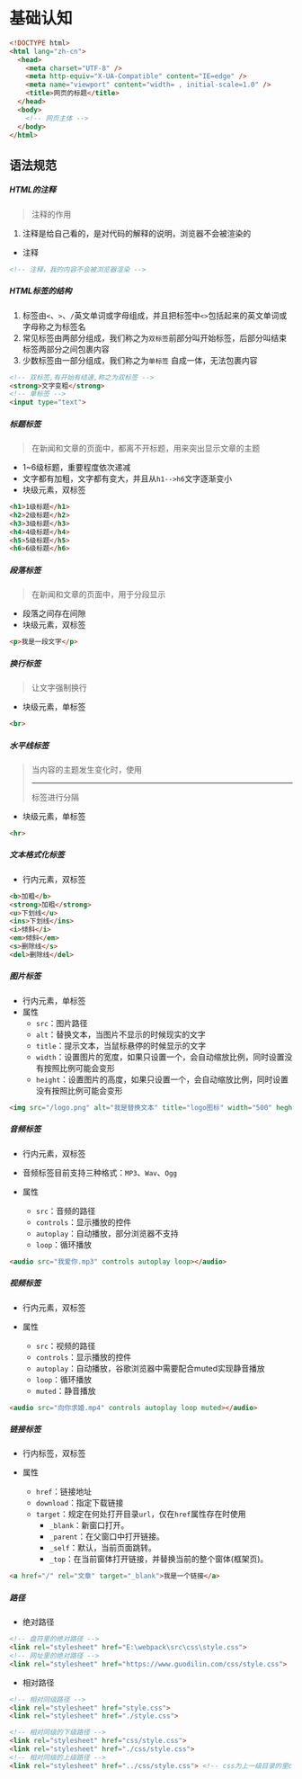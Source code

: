 # 基础认知

```html
<!DOCTYPE html>
<html lang="zh-cn">
  <head>
    <meta charset="UTF-8" />
    <meta http-equiv="X-UA-Compatible" content="IE=edge" />
    <meta name="viewport" content="width= , initial-scale=1.0" />
    <title>网页的标题</title>
  </head>
  <body>
    <!-- 网页主体 -->
  </body>
</html>
```

## 语法规范

##### HTML的注释

> 注释的作用

1. 注释是给自己看的，是对代码的解释的说明，浏览器不会被渲染的

- 注释

```html
<!-- 注释，我的内容不会被浏览器渲染 -->
```

##### HTML标签的结构

1. 标签由`<`、`>`、`/`英文单词或字母组成，并且把标签中`<>`包括起来的英文单词或字母称之为标签名
2. 常见标签由两部分组成，我们称之为`双标签`前部分叫开始标签，后部分叫结束标签两部分之间包裹内容
3. 少数标签由一部分组成，我们称之为`单标签` 自成一体，无法包裹内容

```html
<!-- 双标签,有开始有结速,称之为双标签 -->
<strong>文字变粗</strong>
<!-- 单标签 -->
<input type="text">
```

##### 标题标签

> 在新闻和文章的页面中，都离不开标题，用来突出显示文章的主题

- 1~6级标题，重要程度依次递减
- 文字都有加粗，文字都有变大，并且从`h1-->h6`文字逐渐变小
- 块级元素，双标签

```html
<h1>1级标题</h1>
<h2>2级标题</h2>
<h3>3级标题</h3>
<h4>4级标题</h4>
<h5>5级标题</h5>
<h6>6级标题</h6>
```

##### 段落标签

> 在新闻和文章的页面中，用于分段显示

- 段落之间存在间隙
- 块级元素，双标签

```html
<p>我是一段文字</p>
```

##### 换行标签

> 让文字强制换行

- 块级元素，单标签

```html
<br>
```

##### 水平线标签

> 当内容的主题发生变化时，使用 <hr> 标签进行分隔

- 块级元素，单标签

```html
<hr>
```

##### 文本格式化标签

- 行内元素，双标签

```html
<b>加粗</b>
<strong>加粗</strong>
<u>下划线</u>
<ins>下划线</ins>
<i>倾斜</i>
<em>倾斜</em>
<s>删除线</s>
<del>删除线</del>
```

##### 图片标签

- 行内元素，单标签
- 属性
  - `src`：图片路径
  - `alt`：替换文本，当图片不显示的时候现实的文字
  - `title`：提示文本，当鼠标悬停的时候显示的文字
  - `width`：设置图片的宽度，如果只设置一个，会自动缩放比例，同时设置没有按照比例可能会变形
  - `height`：设置图片的高度，如果只设置一个，会自动缩放比例，同时设置没有按照比例可能会变形

```html
<img src="/logo.png" alt="我是替换文本" title="logo图标" width="500" heght="500">
```

##### 音频标签

- 行内元素，双标签
- 音频标签目前支持三种格式：`MP3`、`Wav`、`Ogg`

- 属性
  - `src`：音频的路径
  - `controls`：显示播放的控件
  - `autoplay`：自动播放，部分浏览器不支持
  - `loop`：循环播放

```html
<audio src="我爱你.mp3" controls autoplay loop></audio>
```

##### 视频标签

- 行内元素，双标签

- 属性
  - `src`：视频的路径
  - `controls`：显示播放的控件
  - `autoplay`：自动播放，谷歌浏览器中需要配合muted实现静音播放
  - `loop`：循环播放
  - `muted`：静音播放

```html
<audio src="向你求婚.mp4" controls autoplay loop muted></audio>
```

##### 链接标签

- 行内标签，双标签

- 属性
  - `href`：链接地址
  - `download`：指定下载链接
  - `target`：规定在何处打开目录`url`，仅在`href`属性存在时使用
    - `_blank`：新窗口打开。
    - `_parent`：在父窗口中打开链接。
    - `_self`：默认，当前页面跳转。
    - `_top`：在当前窗体打开链接，并替换当前的整个窗体(框架页)。

```html
<a href="/" rel="文章" target="_blank">我是一个链接</a>
```

##### 路径

- 绝对路径

```html
<!-- 盘符里的绝对路径 -->
<link rel="stylesheet" href="E:\webpack\src\css\style.css">
<!-- 网址里的绝对路径 -->
<link rel="stylesheet" href="https://www.guodilin.com/css/style.css">
```

- 相对路径

```html
<!-- 相对同级路径 -->
<link rel="stylesheet" href="style.css">
<link rel="stylesheet" href="./style.css">

<!-- 相对同级的下级路径 -->
<link rel="stylesheet" href="css/style.css">
<link rel="stylesheet" href="./css/style.css">
<!-- 相对同级的上级路径 -->
<link rel="stylesheet" href="../css/style.css">	<!-- css为上一级目录的里css文件夹 -->
```

